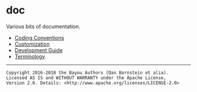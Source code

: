 doc
===

Various bits of documentation.

* [Coding Conventions](coding-conventions.md)
* [Customization](customization.md)
* [Development Guide](development.md)
* [Terminology](terminology.md)

- - - - - - - - - -

```
Copyright 2016-2018 the Bayou Authors (Dan Bornstein et alia).
Licensed AS IS and WITHOUT WARRANTY under the Apache License,
Version 2.0. Details: <http://www.apache.org/licenses/LICENSE-2.0>
```
